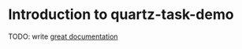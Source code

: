 # Introduction to quartz-task-demo

TODO: write [great documentation](http://jacobian.org/writing/what-to-write/)
